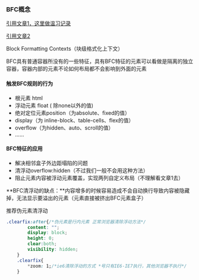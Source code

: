 ### BFC概念

[引用文章1，这里做温习记录](https://zhuanlan.zhihu.com/p/25321647)

[引用文章2](https://developer.mozilla.org/zh-CN/docs/Web/Guide/CSS/Block_formatting_context)

Block Formatting Contexts（块级格式化上下文）

BFC具有普通容器所没有的一些特征，具有BFC特征的元素可以看做是隔离的独立容器，容器内部的元素不论如何布局都不会影响到外面的元素

#### 触发BFC规则的行为

- 根元素 html
- 浮动元素 float ( 除none以外的值)
- 绝对定位元素position（为absolute、fixed的值）
- display（为 inline-block、table-cells、flex的值）
- overflow（为hidden、auto、scroll的值）
- ......

#### BFC特征的应用

-  解决相邻盒子外边距塌陷的问题
- 清浮动overflow:hidden（不过我们一般不会用这种方法）
- 阻止元素内容被浮动元素覆盖，实现两列自定义布局（不理解看文章1去）

**BFC清浮动的缺点：**内容增多的时候容易造成不会自动换行导致内容被隐藏掉，无法显示要溢出的元素（元素直接被挤出BFC元素盒子） 

推荐伪元素清浮动

```css
.clearfix:after{/*伪元素是行内元素 正常浏览器清除浮动方法*/
        content: "";
        display: block;
        height: 0;
        clear:both;
        visibility: hidden;
    }
    .clearfix{
        *zoom: 1;/*ie6清除浮动的方式 *号只有IE6-IE7执行，其他浏览器不执行*/
    }
```




